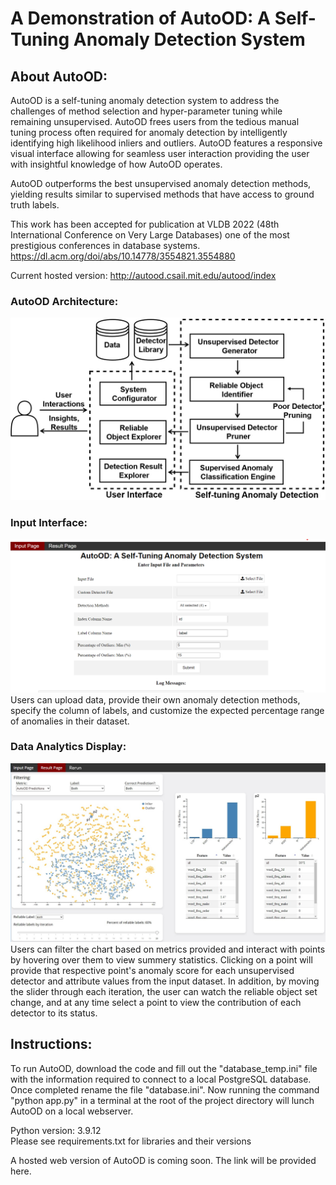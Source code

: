 # A Demonstration of AutoOD: A Self-Tuning Anomaly Detection System

## About AutoOD:
AutoOD is a self-tuning anomaly detection system to address the challenges of method selection and hyper-parameter tuning while remaining unsupervised. AutoOD frees users from the tedious manual tuning process often required for anomaly detection by intelligently identifying high likelihood inliers and outliers. AutoOD features a responsive visual interface allowing for seamless user interaction providing the user with insightful knowledge of how AutoOD operates.

AutoOD outperforms the best unsupervised anomaly detection methods, yielding results similar to supervised methods that have access to ground truth labels. 

This work has been accepted for publication at VLDB 2022 (48th International Conference on Very Large Databases) one of the most prestigious conferences in database systems. https://dl.acm.org/doi/abs/10.14778/3554821.3554880

Current hosted version: http://autood.csail.mit.edu/autood/index

### AutoOD Architecture:
![Alt text](https://github.com/dhofmann34/AutoOD_Demo/blob/main/screenshots/architecture.jpg "AutoOD Architecture")


### Input Interface:
![Alt text](https://github.com/dhofmann34/AutoOD_Demo/blob/main/screenshots/input.png "Input Interface")
Users can upload data, provide their own anomaly detection methods, specify the column of labels, and customize the expected percentage range of anomalies in their dataset.

### Data Analytics Display:
![Alt text](https://github.com/dhofmann34/AutoOD_Demo/blob/main/screenshots/results.jpg "Data Analytics Display")
Users can filter the chart based on metrics provided and interact with points by hovering over them to view summery statistics. Clicking on a point will provide that respective point's anomaly score for each unsupervised detector and attribute values from the input dataset. In addition, by moving the slider through each iteration, the user can watch the reliable object set change, and at any time select a point to view the contribution of each detector to its status.

## Instructions:
To run AutoOD, download the code and fill out the "database_temp.ini" file with the information required to connect to a local PostgreSQL database. Once completed rename the file "database.ini". Now running the command "python app.py" in a terminal at the root of the project directory will lunch AutoOD on a local webserver.

Python version: 3.9.12 <br>
Please see requirements.txt for libraries and their versions

A hosted web version of AutoOD is coming soon. The link will be provided here.
